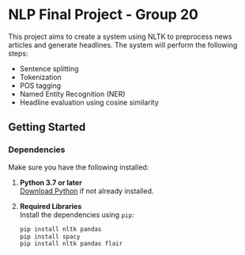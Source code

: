 # NLP Final Project - Group 20

This project aims to create a system using NLTK to preprocess news articles and generate headlines. The system will perform the following steps:
- Sentence splitting
- Tokenization
- POS tagging
- Named Entity Recognition (NER)
- Headline evaluation using cosine similarity

## Getting Started

### Dependencies

Make sure you have the following installed:

1. **Python 3.7 or later**  
   [Download Python](https://www.python.org/) if not already installed.

2. **Required Libraries**  
   Install the dependencies using `pip`:

   ```bash
   pip install nltk pandas
   pip install spacy
   pip install nltk pandas flair
